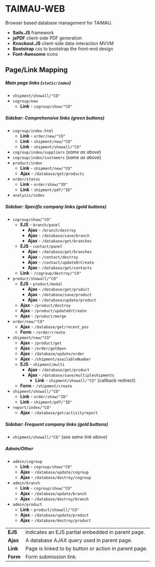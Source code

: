 # TAIMAU-WEB
Browser based database management for TAIMAU.

- **Sails.JS** framework
- **jsPDF** client-side PDF generation
- **Knockout.JS** client-side data-interaction MVVM
- **Bootstrap** css to bootstrap the front-end design
- **Font-Awesome** icons

## Page/Link Mapping
##### Main page links (`static/index`)
- `shipment/showall/"CO"`
- `cogroup/new`
    - **Link** - `cogroup/show/"CO"`

##### Sidebar: Comprehensive links (green buttons)
- `cogroup/index.html`
    - **Link** - `order/new/"CO"`
    - **Link** - `shipment/new/"CO"`
    - **Link** - `shipment/showall/"CO"`
- `cogroup/index/suppliers` (*same as above*)
- `cogroup/index/customers` (*same as above*)
- `product/index`
    - **Link** - `shipment/new/"CO"`
    - **Ajax** - `/database/get/products`
- `order/status`
    - **Link** - `order/show/"ID"`
    - **Link** - `shipment/pdf/"ID"`
- `analysis/index`

##### Sidebar: Specific company links (gold buttons)
- `cogroup/show/"CO"`
    - **EJS** - `branch/panel`
        - **Ajax** - `/branch/destroy`
        - **Ajax** - `/database/save/branch`
        - **Ajax** - `/database/get/branches`
    - **EJS** - `contact/panel`
        - **Ajax** - `/database/get/branches`
        - **Ajax** - `/contact/destroy`
        - **Ajax** - `/contact/updateOrCreate`
        - **Ajax** - `/database/get/contacts`
    - **Link** - `/cogroup/destroy/"CO"`
- `product/showall/"CO"`
    - **EJS** - `product/modal`
        - **Ajax** - `/database/get/product`
        - **Ajax** - `/database/save/product`
        - **Ajax** - `/database/update/product`
    - **Ajax** - `/product/destroy`
    - **Ajax** - `/product/updateOrCreate`
    - **Ajax** - `/product/merge`
- `order/new/"CO"`
    - **Ajax** - `/database/get/recent_pos`
    - **Form** - `/order/create`
- `shipment/new/"CO"`
    - **Ajax** - `/product/get`
    - **Ajax** - `/order/getOpen`
    - **Ajax** - `/database/update/order`
    - **Ajax** - `/shipment/availableNumber`
    - **EJS** - `shipment/multi`
        - **Ajax** - `/database/get/product`
        - **Ajax** - `/database/save/multipleshipments`
            - **Link** - `shipment/showall/"CO"` (callback redirect)
    - **Form** - `/shipment/create`
- `shipment/showall/"CO"`
    - **Link** - `order/show/"ID"`
    - **Link** - `shipment/pdf/"ID"`
- `report/index/"CO"`
    - **Ajax** - `/database/get/activityreport`

##### Sidebar: Frequent company links (gold buttons)
- `shipment/showall/"CO"` (*see same link above*)

##### Admin/Other
- `admin/cogroup`
    - **Link** - `cogroup/show/"CO"`
    - **Ajax** - `/database/update/cogroup`
    - **Ajax** - `/database/destroy/cogroup`
- `admin/branch`
    - **Link** - `cogroup/show/"CO"`
    - **Ajax** - `/database/update/branch`
    - **Ajax** - `/database/destroy/branch`
- `admin/product`
    - **Link** - `product/showall/"CO"`
    - **Ajax** - `/database/update/product`
    - **Ajax** - `/database/destroy/product`

|   |   |
|---|---|
| **EJS** | indicates an EJS partial embedded in parent page. |
| **Ajax** | A database AJAX query used in parent page. |
| **Link** | Page is linked to by button or action in parent page. |
| **Form** | Form submission link. |
